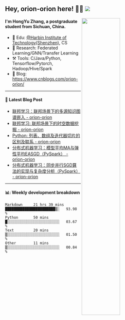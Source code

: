 <!--
 * @Descripttion: 
 * @Version: 1.0
 * @Author: ZhangHongYu
 * @Date: 2022-03-13 11:15:04
 * @LastEditors: ZhangHongYu
 * @LastEditTime: 2022-07-03 14:37:10
-->
## Hey, orion-orion here! 👋🏻  ![](https://komarev.com/ghpvc/?username=orion-orion)


<img align="right" src="https://github-readme-stats.vercel.app/api?username=orion-orion&show_icons=true&hide_border=true" width="50%">

#### I'm HongYu Zhang, a postgraduate student from Sichuan, China.
- 🏫 Edu: [@Harbin Institute of Technology(Shenzhen)](https://www.hitsz.edu.cn/index.html), CS
- 🔭 Research: Federated Learning/GNN/Transfer Learning
- ⚒️ Tools: C/Java/Python, Tensorflow/Pytorch, Hadoop/Hive/Spark
- 📗 Blog: https://www.cnblogs.com/orion-orion/ 

___

#### 📕  Latest Blog Post 
<!-- BLOG-POST-LIST:START -->
- [联邦学习：联邦场景下的多源知识图谱嵌入 - orion-orion](https://www.cnblogs.com/orion-orion/p/16537292.html)
- [联邦学习: 联邦场景下的时空数据挖掘 - orion-orion](https://www.cnblogs.com/orion-orion/p/16500126.html)
- [Python: 列表、数组及迭代器切片的区别及联系 - orion-orion](https://www.cnblogs.com/orion-orion/p/16464225.html)
- [分布式机器学习：模型平均MA与弹性平均EASGD（PySpark） - orion-orion](https://www.cnblogs.com/orion-orion/p/16426982.html)
- [分布式机器学习：同步并行SGD算法的实现与复杂度分析（PySpark） - orion-orion](https://www.cnblogs.com/orion-orion/p/16413182.html)
<!-- BLOG-POST-LIST:END -->

____

#### 📊: Weekly development breakdown
<!--START_SECTION:waka-->

```text
Markdown     21 hrs 39 mins  ███████████████████████▒░   93.98 %
Python       50 mins         █░░░░░░░░░░░░░░░░░░░░░░░░   03.67 %
Text         20 mins         ▒░░░░░░░░░░░░░░░░░░░░░░░░   01.50 %
Other        11 mins         ▒░░░░░░░░░░░░░░░░░░░░░░░░   00.84 %
```

<!--END_SECTION:waka-->













